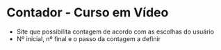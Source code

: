# Contador - Curso em Vídeo

- Site que possibilita contagem de acordo com as escolhas do usuário
- Nº inicial, nº final e o passo da contagem a definir